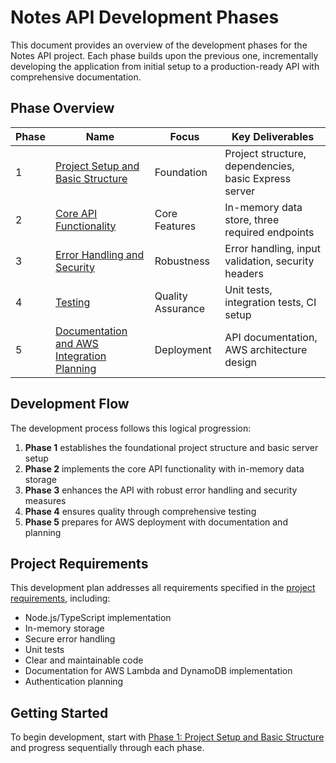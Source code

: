 # Notes API Development Phases

This document provides an overview of the development phases for the Notes API project. Each phase builds upon the previous one, incrementally developing the application from initial setup to a production-ready API with comprehensive documentation.

## Phase Overview

| Phase | Name                                                      | Focus             | Key Deliverables                                      |
| ----- | --------------------------------------------------------- | ----------------- | ----------------------------------------------------- |
| 1     | [Project Setup and Basic Structure](./phase1.md)          | Foundation        | Project structure, dependencies, basic Express server |
| 2     | [Core API Functionality](./phase2.md)                     | Core Features     | In-memory data store, three required endpoints        |
| 3     | [Error Handling and Security](./phase3.md)                | Robustness        | Error handling, input validation, security headers    |
| 4     | [Testing](./phase4.md)                                    | Quality Assurance | Unit tests, integration tests, CI setup               |
| 5     | [Documentation and AWS Integration Planning](./phase5.md) | Deployment        | API documentation, AWS architecture design            |

## Development Flow

The development process follows this logical progression:

1. **Phase 1** establishes the foundational project structure and basic server setup
2. **Phase 2** implements the core API functionality with in-memory data storage
3. **Phase 3** enhances the API with robust error handling and security measures
4. **Phase 4** ensures quality through comprehensive testing
5. **Phase 5** prepares for AWS deployment with documentation and planning

## Project Requirements

This development plan addresses all requirements specified in the [project requirements](../../requirements.md), including:

- Node.js/TypeScript implementation
- In-memory storage
- Secure error handling
- Unit tests
- Clear and maintainable code
- Documentation for AWS Lambda and DynamoDB implementation
- Authentication planning

## Getting Started

To begin development, start with [Phase 1: Project Setup and Basic Structure](./phase1.md) and progress sequentially through each phase.
